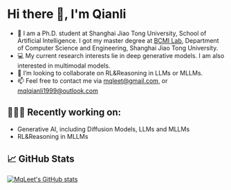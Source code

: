 
<!--
**MqLeet/Mqleet** is a ✨ _special_ ✨ repository because its `README.md` (this file) appears on your GitHub profile.

Here are some ideas to get you started:

- 🔭 I’m currently working on ...
- 🌱 I’m currently learning ...
- 👯 I’m looking to collaborate on ...
- 🤔 I’m looking for help with ...
- 💬 Ask me about ...
- 📫 How to reach me: ...
- 😄 Pronouns: ...
- ⚡ Fun fact: ...
-->

# Hi there 👋, I'm Qianli


- 📖 I am a Ph.D. student at Shanghai Jiao Tong University, School of Artificial Intelligence. I got my master degree at [BCMI Lab](https://bcmi.sjtu.edu.cn/), Department of Computer Science and Engineering, Shanghai Jiao Tong University.
- 💻 My current research interests lie in deep generative models. I am also interested in multimodal models.
- 👯 I’m looking to collaborate on RL&Reasoning in LLMs or MLLMs.
- 📫 Feel free to contact me via mqleet@gmail.com, or mqlqianli1999@outlook.com

## 👨🏻‍💻 Recently working on:
- Generative AI, including Diffusion Models, LLMs and MLLMs
- RL&Reasoning in MLLMs



## &#x1f4c8; GitHub Stats

[![MqLeet's GitHub stats](https://github-readme-stats.vercel.app/api?username=MqLeet&count_private=true&show_icons=true&theme=holi)](https://github.com/MqLeet)

